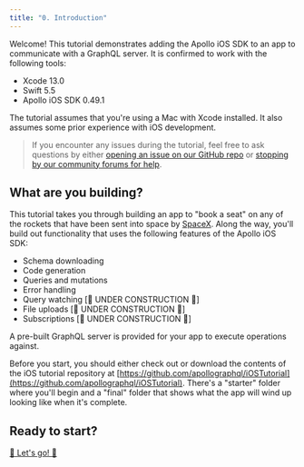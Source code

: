 ```yaml
---
title: "0. Introduction"
---
```


Welcome! This tutorial demonstrates adding the Apollo iOS SDK to an app to communicate with a GraphQL server. It is confirmed to work with the following tools:

- Xcode 13.0
- Swift 5.5
- Apollo iOS SDK 0.49.1

The tutorial assumes that you're using a Mac with Xcode installed. It also assumes some prior experience with iOS development.

> If you encounter any issues during the tutorial, feel free to ask questions by either [opening an issue on our GitHub repo](https://github.com/apollographql/apollo-ios/issues) or [stopping by our community forums for help](https://community.apollographql.com).

## What are you building?

This tutorial takes you through building an app to "book a seat" on any of the rockets that have been sent into space by [SpaceX](https://www.spacex.com/). Along the way, you'll build out functionality that uses the following features of the Apollo iOS SDK:

* Schema downloading
* Code generation
* Queries and mutations
* Error handling
* Query watching [🚧 UNDER CONSTRUCTION 🚧]
* File uploads [🚧 UNDER CONSTRUCTION 🚧]
* Subscriptions [🚧 UNDER CONSTRUCTION 🚧]

A pre-built GraphQL server is provided for your app to execute operations against. 

Before you start, you should either check out or download the contents of the iOS tutorial repository at [https://github.com/apollographql/iOSTutorial](https://github.com/apollographql/iOSTutorial). There's a "starter" folder where you'll begin and a "final" folder that shows what the app will wind up looking like when it's complete. 

## Ready to start?

[🚀 Let's go! 🚀](./tutorial-add-sdk)
